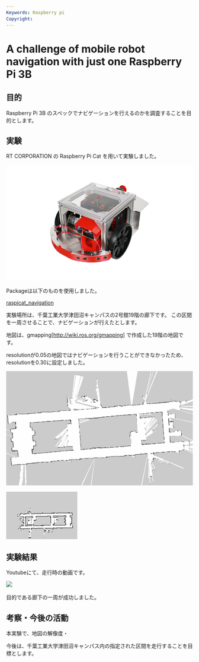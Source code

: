 ```yaml
---
Keywords: Raspberry pi
Copyright: 
---
```


# A challenge of mobile robot navigation with just one Raspberry Pi 3B

## 目的

Raspberry Pi 3B のスペックでナビゲーションを行えるのかを調査することを目的とします。


## 実験
RT CORPORATION の Raspberry Pi Cat を用いて実験しました。

![](Raspberry-Pi-Cat.png)

Packageは以下のものを使用しました。


[raspicat_navigation](https://github.com/uhobeike/raspicat_navigation)

実験場所は、千葉工業大学津田沼キャンパスの2号館19階の廊下です。
この区間を一周させることで、ナビゲーションが行えたとします。

地図は、gmapping[http://wiki.ros.org/gmapping] で作成した19階の地図です。

resolutionが0.05の地図ではナビゲーションを行うことができなかったため、resolutionを0.30に設定しました。

![new](image.png)

![19階地図](AnyConv.com__2_19.png)



## 実験結果

Youtubeにて、走行時の動画です。

[![](https://img.youtube.com/vi/tmFjHElCXa8/0.jpg)](https://www.youtube.com/watch?v=tmFjHElCXa8)

目的である廊下の一周が成功しました。

## 考察・今後の活動

本実験で、地図の解像度・

今後は、千葉工業大学津田沼キャンパス内の指定された区間を走行することを目標とします。
